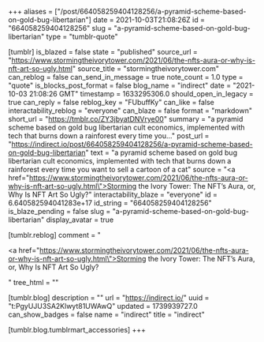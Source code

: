 +++
aliases = ["/post/664058259404128256/a-pyramid-scheme-based-on-gold-bug-libertarian"]
date = 2021-10-03T21:08:26Z
id = "664058259404128256"
slug = "a-pyramid-scheme-based-on-gold-bug-libertarian"
type = "tumblr-quote"

[tumblr]
is_blazed = false
state = "published"
source_url = "https://www.stormingtheivorytower.com/2021/06/the-nfts-aura-or-why-is-nft-art-so-ugly.html"
source_title = "stormingtheivorytower.com"
can_reblog = false
can_send_in_message = true
note_count = 1.0
type = "quote"
is_blocks_post_format = false
blog_name = "indirect"
date = "2021-10-03 21:08:26 GMT"
timestamp = 1633295306.0
should_open_in_legacy = true
can_reply = false
reblog_key = "FUbuffKy"
can_like = false
interactability_reblog = "everyone"
can_blaze = false
format = "markdown"
short_url = "https://tmblr.co/ZY3jbyatDNVrye00"
summary = "a pyramid scheme based on gold bug libertarian cult economics, implemented with tech that burns down a rainforest every time you..."
post_url = "https://indirect.io/post/664058259404128256/a-pyramid-scheme-based-on-gold-bug-libertarian"
text = "a pyramid scheme based on gold bug libertarian cult economics, implemented with tech that burns down a rainforest every time you want to sell a cartoon of a cat"
source = "<a href=\"https://www.stormingtheivorytower.com/2021/06/the-nfts-aura-or-why-is-nft-art-so-ugly.html\">Storming the Ivory Tower: The NFT&rsquo;s Aura, or, Why Is NFT Art So Ugly?</a>"
interactability_blaze = "everyone"
id = 6.640582594041283e+17
id_string = "664058259404128256"
is_blaze_pending = false
slug = "a-pyramid-scheme-based-on-gold-bug-libertarian"
display_avatar = true

[tumblr.reblog]
comment = "<p><a href=\"https://www.stormingtheivorytower.com/2021/06/the-nfts-aura-or-why-is-nft-art-so-ugly.html\">Storming the Ivory Tower: The NFT’s Aura, or, Why Is NFT Art So Ugly?</a></p>"
tree_html = ""

[tumblr.blog]
description = ""
url = "https://indirect.io/"
uuid = "t:PgyUJU3SA2Klwyt81UWAwQ"
updated = 1739939727.0
can_show_badges = false
name = "indirect"
title = "indirect"

[tumblr.blog.tumblrmart_accessories]
+++
